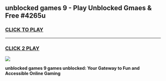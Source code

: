 
## unblocked games 9 - Play Unblocked Gmaes & Free #4265u
<h3>
<a href="https://premium.freeplayer.one?title=unblocked_games_9&ref=03M">CLICK TO PLAY</a></h3>
<hr>

<h3>
<a href="https://premium.freeplayer.one?title=unblocked_games_9&ref=03M">CLICK 2 PLAY</a>
  
</h3>

<a href="https://premium.freeplayer.one?title=unblocked_games_9&ref=03M"><img src="https://clearcache.store/games.png"></a>


**unblocked games 9 games unblocked: Your Gateway to Fun and Accessible Online Gaming**
